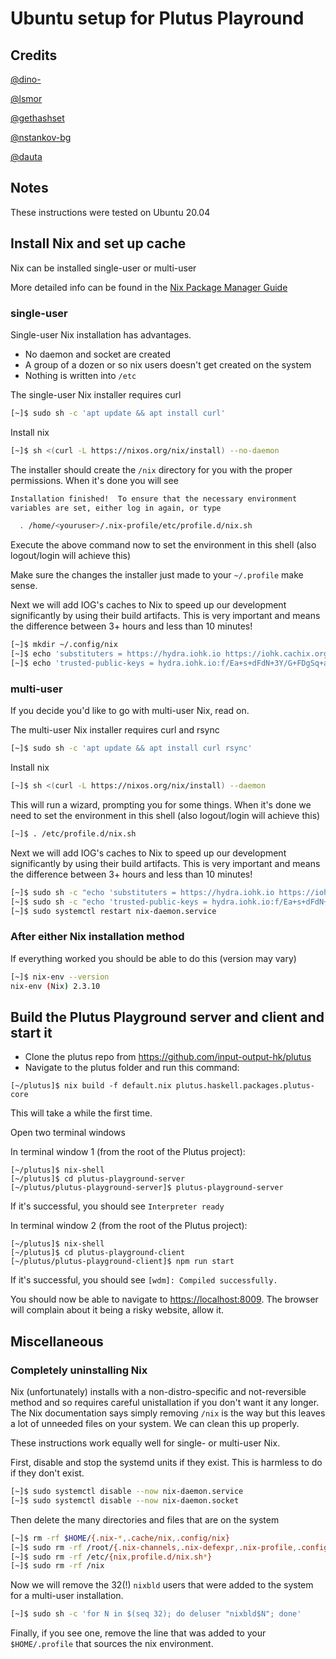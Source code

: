 # Ubuntu setup for Plutus Playround

## Credits

[@dino-](https://github.com/dino-)

[@lsmor](https://github.com/lsmor)

[@gethashset](https://github.com/gethashset)

[@nstankov-bg](https://github.com/nstankov-bg)

[@dauta](https://github.com/dauta)


## Notes

These instructions were tested on Ubuntu 20.04


## Install Nix and set up cache

Nix can be installed single-user or multi-user

More detailed info can be found in the
[Nix Package Manager Guide](https://nixos.org/manual/nix/stable)


### single-user

Single-user Nix installation has advantages. 
 - No daemon and socket are created
 - A group of a dozen or so nix users doesn't get created on the system
 - Nothing is written into `/etc`

The single-user Nix installer requires curl

```bash
[~]$ sudo sh -c 'apt update && apt install curl'
```

Install nix

```bash
[~]$ sh <(curl -L https://nixos.org/nix/install) --no-daemon
```

The installer should create the `/nix` directory for you with the proper
permissions. When it's done you will see

```bash
Installation finished!  To ensure that the necessary environment
variables are set, either log in again, or type

  . /home/<youruser>/.nix-profile/etc/profile.d/nix.sh
```

Execute the above command now to set the environment in this shell (also
logout/login will achieve this)

Make sure the changes the installer just made to your `~/.profile` make sense.

Next we will add IOG's caches to Nix to speed up our development significantly
by using their build artifacts. This is very important and means the difference
between 3+ hours and less than 10 minutes!

```bash
[~]$ mkdir ~/.config/nix
[~]$ echo 'substituters = https://hydra.iohk.io https://iohk.cachix.org https://cache.nixos.org/' >> ~/.config/nix/nix.conf
[~]$ echo 'trusted-public-keys = hydra.iohk.io:f/Ea+s+dFdN+3Y/G+FDgSq+a5NEWhJGzdjvKNGv0/EQ= iohk.cachix.org-1:DpRUyj7h7V830dp/i6Nti+NEO2/nhblbov/8MW7Rqoo= cache.nixos.org-1:6NCHdD59X431o0gWypbMrAURkbJ16ZPMQFGspcDShjY=' >> ~/.config/nix/nix.conf
```


### multi-user

If you decide you'd like to go with multi-user Nix, read on.

The multi-user Nix installer requires curl and rsync

```bash
[~]$ sudo sh -c 'apt update && apt install curl rsync'
```

Install nix

```bash
[~]$ sh <(curl -L https://nixos.org/nix/install) --daemon
```

This will run a wizard, prompting you for some things. When it's done we need
to set the environment in this shell (also logout/login will achieve this)

```bash
[~]$ . /etc/profile.d/nix.sh
```

Next we will add IOG's caches to Nix to speed up our development significantly
by using their build artifacts. This is very important and means the difference
between 3+ hours and less than 10 minutes!

```bash
[~]$ sudo sh -c "echo 'substituters = https://hydra.iohk.io https://iohk.cachix.org https://cache.nixos.org/' >> /etc/nix/nix.conf"
[~]$ sudo sh -c "echo 'trusted-public-keys = hydra.iohk.io:f/Ea+s+dFdN+3Y/G+FDgSq+a5NEWhJGzdjvKNGv0/EQ= iohk.cachix.org-1:DpRUyj7h7V830dp/i6Nti+NEO2/nhblbov/8MW7Rqoo= cache.nixos.org-1:6NCHdD59X431o0gWypbMrAURkbJ16ZPMQFGspcDShjY=' >> /etc/nix/nix.conf"
[~]$ sudo systemctl restart nix-daemon.service
```

### After either Nix installation method

If everything worked you should be able to do this (version may vary)

```bash
[~]$ nix-env --version
nix-env (Nix) 2.3.10
```

## Build the Plutus Playground server and client and start it

* Clone the plutus repo from <https://github.com/input-output-hk/plutus>
* Navigate to the plutus folder and run this command:

```ssh
[~/plutus]$ nix build -f default.nix plutus.haskell.packages.plutus-core
```

This will take a while the first time.

Open two terminal windows

In terminal window 1 (from the root of the Plutus project):

```ssh
[~/plutus]$ nix-shell
[~/plutus]$ cd plutus-playground-server
[~/plutus/plutus-playground-server]$ plutus-playground-server
```

If it's successful, you should see `Interpreter ready`

In terminal window 2 (from the root of the Plutus project):

```ssh
[~/plutus]$ nix-shell
[~/plutus]$ cd plutus-playground-client
[~/plutus/plutus-playground-client]$ npm run start
```

If it's successful, you should see `[wdm]: Compiled successfully.`

You should now be able to navigate to <https://localhost:8009>. The browser
will complain about it being a risky website, allow it.


## Miscellaneous

### Completely uninstalling Nix

Nix (unfortunately) installs with a non-distro-specific and not-reversible
method and so requires careful unistallation if you don't want it any longer.
The Nix documentation says simply removing `/nix` is the way but this leaves a
lot of unneeded files on your system. We can clean this up properly.

These instructions work equally well for single- or multi-user Nix.

First, disable and stop the systemd units if they exist. This is harmless to
do if they don't exist.

```bash
[~]$ sudo systemctl disable --now nix-daemon.service
[~]$ sudo systemctl disable --now nix-daemon.socket
```

Then delete the many directories and files that are on the system

```bash
[~]$ rm -rf $HOME/{.nix-*,.cache/nix,.config/nix}
[~]$ sudo rm -rf /root/{.nix-channels,.nix-defexpr,.nix-profile,.config/nixpkgs,.cache/nix}
[~]$ sudo rm -rf /etc/{nix,profile.d/nix.sh*}
[~]$ sudo rm -rf /nix
```

Now we will remove the 32(!) `nixbld` users that were added to the system for a
multi-user installation.

```bash
[~]$ sudo sh -c 'for N in $(seq 32); do deluser "nixbld$N"; done'
```

Finally, if you see one, remove the line that was added to your
`$HOME/.profile` that sources the nix environment.
